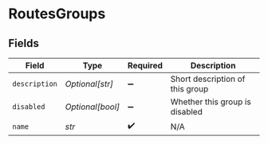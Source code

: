 # RoutesGroups


## Fields

| Field                           | Type                            | Required                        | Description                     |
| ------------------------------- | ------------------------------- | ------------------------------- | ------------------------------- |
| `description`                   | *Optional[str]*                 | :heavy_minus_sign:              | Short description of this group |
| `disabled`                      | *Optional[bool]*                | :heavy_minus_sign:              | Whether this group is disabled  |
| `name`                          | *str*                           | :heavy_check_mark:              | N/A                             |
